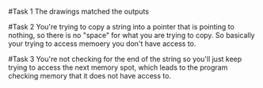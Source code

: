 #Task 1
The drawings matched the outputs

#Task 2
You're trying to copy a string into a pointer that is pointing to nothing, so there is no "space" for what you are trying to copy. So basically your trying to access memoery you don't have access to. 

#Task 3
You're not checking for the end of the string so you'll just keep trying to access the next memory spot, which leads to the program checking memory that it does not have access to. 

